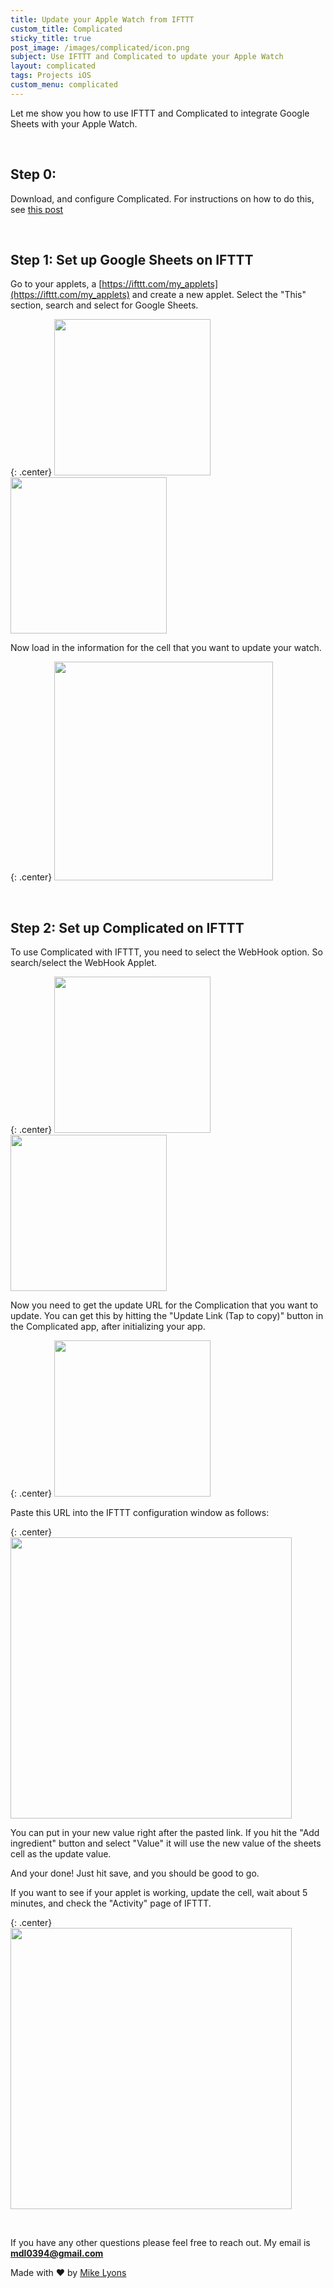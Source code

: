 ```yaml
---
title: Update your Apple Watch from IFTTT
custom_title: Complicated
sticky_title: true
post_image: /images/complicated/icon.png
subject: Use IFTTT and Complicated to update your Apple Watch
layout: complicated
tags: Projects iOS
custom_menu: complicated
---
```


Let me show you how to use IFTTT and Complicated to integrate Google Sheets with your Apple Watch.

<br/>

## Step 0:

Download, and configure Complicated. For instructions on how to do this, see [this post](/2019/01/13/Complicated-How-To.html)

<br/>

## Step 1: Set up Google Sheets on IFTTT

Go to your applets, a [https://ifttt.com/my_applets](https://ifttt.com/my_applets) and create a new applet. Select
the "This" section, search and select for Google Sheets.

{: .center}
<img height="250" src="/images/complicated/ifttt/choose_sheets.png" />
<img height="250" src="/images/complicated/ifttt/configure_sheets_box.png" />

Now load in the information for the cell that you want to update your watch.

{: .center}
<img height="350" src="/images/complicated/ifttt/configure_sheets_bottom.png">

<br/>

## Step 2: Set up Complicated on IFTTT

To use Complicated with IFTTT, you need to select the WebHook option. So search/select
the WebHook Applet.

{: .center}
<img height="250" src="/images/complicated/ifttt/choose_webhooks.png" />
<img height="250" src="/images/complicated/ifttt/configure_webhook_box.png" />

Now you need to get the update URL for the Complication that you want to update.
You can get this by hitting the "Update Link (Tap to copy)" button in the Complicated
app, after initializing your app.

{: .center}
<img width="250" src="/images/complicated/ifttt/app.png">

Paste this URL into the IFTTT configuration window as follows:

{: .center}
<img width="450" src="/images/complicated/ifttt/configure_webhook.png">

You can put in your new value right after the pasted link. If you hit the "Add
ingredient" button and select "Value" it will use the new value of the sheets
cell as the update value.

And your done! Just hit save, and you should be good to go.

If you want to see if your applet is working, update the cell, wait about 5 minutes,
and check the "Activity" page of IFTTT.

{: .center}
<img width="450" src="/images/complicated/ifttt/applet_ran.png">

<br/>

If you have any other questions please feel free to reach out. My email is **<a href="mailto:mdl0394@gmail.com">mdl0394@gmail.com</a>**

<div id="footer">
    Made with &#9829; by <a href="/">Mike Lyons</a>
</div>
